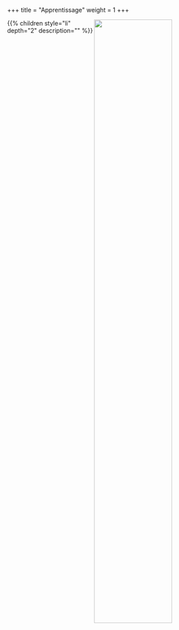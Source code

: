 +++
title = "Apprentissage"
weight = 1
+++

<img src=/Bronzette.png width=60% style="float: right;" />

{{% children style="li" depth="2" description="" %}}
